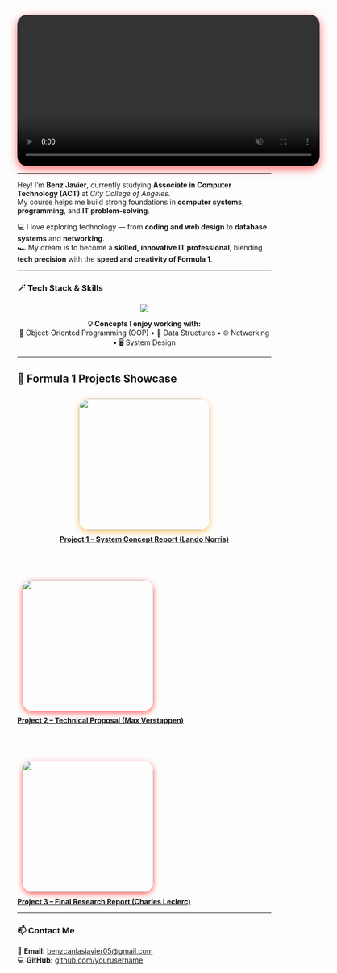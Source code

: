 <!-- Formula 1 Intro Video -->
<p align="center">
  <video src="https://files.oaiusercontent.com/file-QXFH9VvScssbT4VGHF5NR6" width="600" controls autoplay muted loop style="border-radius:20px; box-shadow:0 6px 18px rgba(255,0,0,0.6);"></video>
</p>

---

Hey! I’m **Benz Javier**, currently studying **Associate in Computer Technology (ACT)** at *City College of Angeles*.  
My course helps me build strong foundations in **computer systems**, **programming**, and **IT problem-solving**.  

💻 I love exploring technology — from **coding and web design** to **database systems** and **networking**.  
🏎️ My dream is to become a **skilled, innovative IT professional**, blending **tech precision** with the **speed and creativity of Formula 1**.

---

### 🪄 Tech Stack & Skills  

<p align="center">
  <img src="https://skillicons.dev/icons?i=java,python,javascript,html,css,git,github,vscode,netbeans&theme=light" />
</p>

<p align="center">
  <b>💡 Concepts I enjoy working with:</b><br>
  🧱 Object-Oriented Programming (OOP) • 🧮 Data Structures • 🌐 Networking • 🖥️ System Design
</p>

---

## 🏁 Formula 1 Projects Showcase  

<p align="center">

<!-- Project 1 – Lando Norris -->
<a href="https://docs.google.com/document/d/1_pft0aV4S7Varn34J7FPCqVZyPM1mMrgYIg4trXhZKo/edit?usp=drivesdk" target="_blank">
  <img src="https://files.oaiusercontent.com/file_000000004dac61f9abda6e9e70059230" 
       width="260" 
       style="border-radius:20px; box-shadow:0 4px 12px rgba(255,165,0,0.6); margin:10px;">
  <br><b>Project 1 – System Concept Report (Lando Norris)</b>
</a>

<br><br>

<!-- Project 2 – Max Verstappen -->
<a href="https://docs.google.com/document/d/1hOAhGEXAMPLEdocLink2/edit?usp=sharing" target="_blank">
  <img src="https://files.oaiusercontent.com/file_000000001b946208aa9530e10d432b10" 
       width="260" 
       style="border-radius:20px; box-shadow:0 4px 12px rgba(255,0,0,0.6); margin:10px;">
  <br><b>Project 2 – Technical Proposal (Max Verstappen)</b>
</a>

<br><br>

<!-- Project 3 – Charles Leclerc -->
<a href="https://docs.google.com/document/d/1TM05XjqK8tfkRDAfzmLQVk6TVrSO7-yDHLqnjbD41R4/edit?usp=drivesdk" target="_blank">
  <img src="https://files.oaiusercontent.com/file_0000000096d46208822a23c663be1f49" 
       width="260" 
       style="border-radius:20px; box-shadow:0 4px 12px rgba(255,0,0,0.6); margin:10px;">
  <br><b>Project 3 – Final Research Report (Charles Leclerc)</b>
</a>

</p>

---

### 📫 Contact Me  
📧 **Email:** [benzcanlasjavier05@gmail.com](mailto:benzcanlasjavier05@gmail.com)  
💻 **GitHub:** [github.com/yourusername](https://github.com/yourusername)
